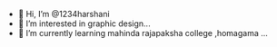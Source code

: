 - 👋 Hi, I’m @1234harshani
- 👀 I’m interested in graphic design...
- 🌱 I’m currently learning mahinda rajapaksha college ,homagama ...


<!---
1234harshani/1234harshani is a ✨ special ✨ repository because its `README.md` (this file) appears on your GitHub profile.
You can click the Preview link to take a look at your changes.
--->
